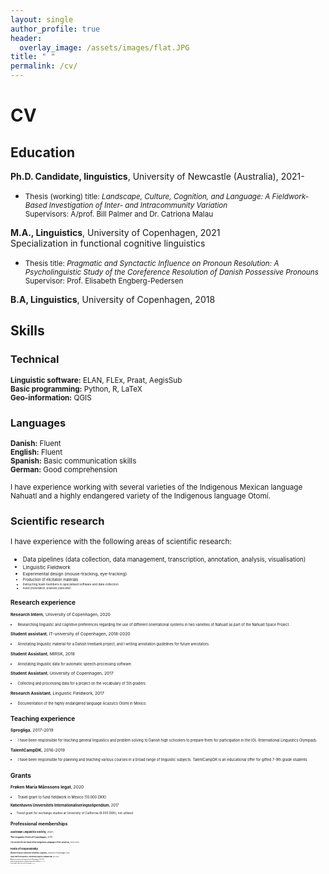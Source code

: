 ```yaml
---
layout: single
author_profile: true
header:
  overlay_image: /assets/images/flat.JPG
title: " "
permalink: /cv/
---
```


# CV

## Education

**Ph.D. Candidate, linguistics**, University of Newcastle (Australia), 2021-  

* <small> Thesis (working) title: *Landscape, Culture, Cognition, and Language: A Fieldwork-Based Investigation of Inter- and Intracommunity Variation*   
Supervisors: A/prof. Bill Palmer and Dr. Catriona Malau </small>

**M.A., Linguistics**, University of Copenhagen, 2021    
Specialization in functional cognitive linguistics  

* <small> Thesis title: *Pragmatic and Synctactic Influence on Pronoun Resolution: A Psycholinguistic Study of the Coreference Resolution of Danish Possessive Pronouns*  
Supervisor: Prof. Elisabeth Engberg-Pedersen </small>

**B.A, Linguistics**, University of Copenhagen, 2018  

## Skills

### Technical

<small>**Linguistic software:** ELAN, FLEx, Praat, AegisSub </small>  
<small>**Basic programming:** Python, R, LaTeX </small>  
<small>**Geo-information:** QGIS</small>  

### Languages

<small>**Danish:**	Fluent</small>  
<small>**English:**	Fluent</small>  
<small>**Spanish:**	Basic communication skills</small>  
<small>**German:**	Good comprehension</small>  

<small>I have experience working with several varieties of the Indigenous Mexican language Nahuatl and a highly endangered variety of the Indigenous language Otomí.</small>

### Scientific research

<small> I have experience with the following areas of scientific research:
* <small> Data pipelines (data collection, data management, transcription, annotation, analysis, visualisation)
* <small> Linguistic Fieldwork
* <small> Experimental design (mouse-tracking, eye-tracking)
* <small> Production of elicitation materials
* <small> Instructing team members in specialised software and data collection
* <small> Public presentation, academic publication

## Research experience

**Research Intern**, University of Copenhagen, 2020  

* <small> Researching linguistic and cognitive preferences regarding the use of different orientational systems in two varieties of Nahuatl as part of the Nahuatl Space Project. </small>

**Student assistant**, IT-university of Copenhagen, 2018-2020  

* <small> Annotating linguistic material for a Danish treebank project, and I writing annotation guidelines for future annotators. </small>

**Student Assistant**, MIRSK, 2018  

* <small> Annotating linguistic data for automatic speech-processing software. </small>

**Student Assistant**, University of Copenhagen, 2017  

* <small> Collecting and processing data for a project on the vocabulary of 5th graders. </small>

**Research Assistant**, Linguistic Fieldwork, 2017  

* <small> Documentation of the highly endangered language Acazulco Otomí in Mexico. </small>

## Teaching experience

**Sprogliga**, 2017-2019  

* <small> I have been responsible for teaching general linguistics and problem solving to Danish high schoolers to prepare them for participation in the IOL (International Linguistics Olympiad). </small>

**TalentCampDK**, 2016-2019  
* <small> I have been responsible for planning and teaching various courses in a broad range of linguistic subjects. TalentCampDK is an educational offer for gifted 7-9th grade students. </small>

## Grants

**Frøken Maria Månssons legat**, 2020
* <small> Travel grant to fund fieldwork in Mexico (10.000 DKK)

**Københavns Universitets Internationaliseringsstipendium**, 2017
* <small> Travel grant for exchange studies at University of California (8.000 DKK), not utilised

## Professional memberships

<small> **Australian Linguistics Society,** 2021-

<small> **The Linguistic Circle of Copenhagen,** 2015-

<small> **The Society for the Study of the Indigenous Languages of the Americas,** 2020-2021

## Posts of responsibility

<small> **Member of quota 2-admission committee, Linguistics,** University of Copenhagen, 2020

<small> **Team Leader for the Danish IOL (International Linguistics Olympiad) team,** 2017-2020

<small> **Member of committee, the Linguistic Circle of Copenhagen,** 2016-2020

<small> **Member of organising committee, Sprogvidenskabelig Studenterkonference,** 2016-2020

<small> **Chairman, linguistic Student Council, University of Copenhagen,** 2016-2019
